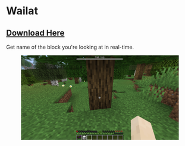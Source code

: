 # Wailat

## [Download Here](https://www.spigotmc.org/resources/wailat-inspired-by-forge-waila-mod-itemsadder-compatibility.67040/)

Get name of the block you're looking at in real-time.

<figure><img src="../../.gitbook/assets/image (130).png" alt=""><figcaption></figcaption></figure>
